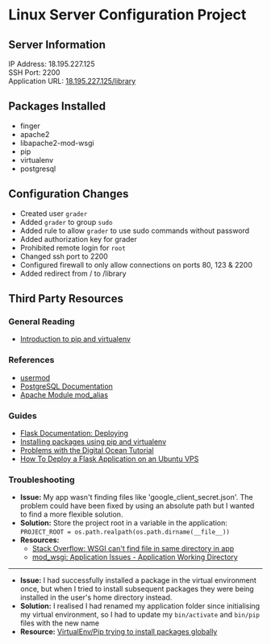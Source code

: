 # Linux Server Configuration Project

## Server Information
IP Address: 18.195.227.125  
SSH Port: 2200  
Application URL: [18.195.227.125/library](http://18.195.227.125/library)

## Packages Installed

- finger
- apache2
- libapache2-mod-wsgi
- pip
- virtualenv
- postgresql

## Configuration Changes

- Created user `grader`
- Added `grader` to group `sudo`
- Added rule to allow `grader` to use sudo commands without password
- Added authorization key for grader
- Prohibited remote login for `root`
- Changed ssh port to 2200
- Configured firewall to only allow connections on ports 80, 123 & 2200
- Added redirect from / to /library

## Third Party Resources

### General Reading

- [Introduction to pip and virtualenv](https://www.dabapps.com/blog/introduction-to-pip-and-virtualenv-python/)

### References
- [usermod](https://linux.die.net/man/8/usermod)
- [PostgreSQL Documentation](https://www.postgresql.org/docs/9.5/static/index.html)
- [Apache Module mod_alias](https://httpd.apache.org/docs/current/mod/mod_alias.html)

### Guides
- [Flask Documentation: Deploying](http://flask.pocoo.org/docs/0.10/deploying/mod_wsgi/)
- [Installing packages using pip and virtualenv](https://packaging.python.org/guides/installing-using-pip-and-virtualenv/)
- [Problems with the Digital Ocean Tutorial](https://discussions.udacity.com/t/problems-with-the-digital-ocean-tutorial/336376)
- [How To Deploy a Flask Application on an Ubuntu VPS](https://www.digitalocean.com/community/tutorials/how-to-deploy-a-flask-application-on-an-ubuntu-vps)

### Troubleshooting
- **Issue:** My app wasn't finding files like 'google_client_secret.json'. The problem could have been fixed by using an absolute path but I wanted to find a more flexible solution.
- **Solution:** Store the project root in a variable in the application: `PROJECT_ROOT = os.path.realpath(os.path.dirname(__file__))`
- **Resources:**
    - [Stack Overflow: WSGI can't find file in same directory in app](https://stackoverflow.com/questions/44742566/wsgi-cant-find-file-in-same-directory-in-app)
    - [mod_wsgi: Application Issues - Application Working Directory](http://modwsgi.readthedocs.io/en/develop/user-guides/application-issues.html#application-working-directory)
----
- **Issue:** I had successfully installed a package in the virtual environment once, but when I tried to install subsequent packages they were being installed in the user's home directory instead.
- **Solution:** I realised I had renamed my application folder since initialising my virtual environment, so I had to update my `bin/activate` and `bin/pip` files with the new name
- **Resource:** [VirtualEnv/Pip trying to install packages globally](https://stackoverflow.com/questions/20942982/virtualenv-pip-trying-to-install-packages-globally)
